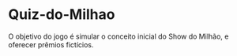 # Quiz-do-Milhao
O objetivo do jogo é simular o conceito inicial do Show do Milhão, e oferecer prêmios fictícios. 
